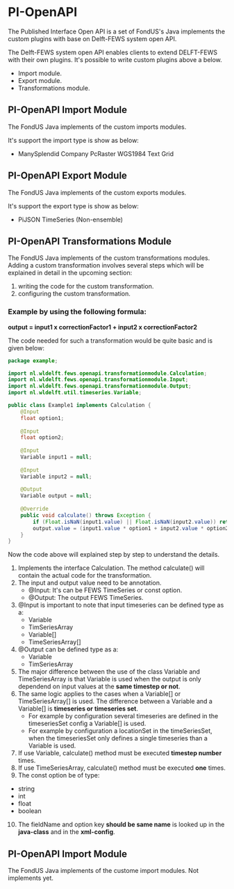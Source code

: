 # PI-OpenAPI
The Published Interface Open API is a set of FondUS's Java implements the custom plugins with base on Delft-FEWS system open API.

The Delft-FEWS system open API enables clients to extend DELFT-FEWS with their own plugins.
It's possible to write custom plugins above a below.
- Import module.
- Export module.
- Transformations module.

## PI-OpenAPI Import Module

The FondUS Java implements of the custom imports modules.

It's support the import type is show as below:

- ManySplendid Company PcRaster WGS1984 Text Grid

## PI-OpenAPI Export Module

The FondUS Java implements of the custom exports modules.

It's support the export type is show as below:

- PiJSON TimeSeries (Non-ensemble)

## PI-OpenAPI Transformations Module

The FondUS Java implements of the custom transformations modules.
Adding a custom transformation involves several steps which will be explained in detail in the upcoming section:

1. writing the code for the custom transformation.
2. configuring the custom transformation.

### Example by using the following formula:
**output = input1 x correctionFactor1 + input2 x correctionFactor2**

The code needed for such a transformation would be quite basic and is given below:

```java
package example;

import nl.wldelft.fews.openapi.transformationmodule.Calculation;
import nl.wldelft.fews.openapi.transformationmodule.Input;
import nl.wldelft.fews.openapi.transformationmodule.Output;
import nl.wldelft.util.timeseries.Variable;

public class Example1 implements Calculation {
    @Input
    float option1;
    
    @Input
    float option2;
    
    @Input
    Variable input1 = null;
    
    @Input
    Variable input2 = null;
    
    @Output
    Variable output = null;
    
    @Override
    public void calculate() throws Exception {
        if (Float.isNaN(input1.value) || Float.isNaN(input2.value)) return;
        output.value = (input1.value * option1 + input2.value * option2) / 2;
    }
}
```

Now the code above will explained step by step to understand the details.

1. Implements the interface Calculation. The method calculate() will contain the actual code for the transformation.
2. The input and output value need to be annotation.
    - @Input: It's can be FEWS TimeSeries or const option.
    - @Output: The output FEWS TimeSeries.
3. @Input is important to note that input timeseries can be defined type as a:
    - Variable
    - TimSeriesArray
    - Variable[]
    - TimeSeriesArray[]
4. @Output can be defined type as a:
    - Variable
    - TimSeriesArray
5. The major difference between the use of the class Variable and TimeSeriesArray is that Variable is used when the output is only dependend on input values at the **same timestep or not**.
6. The same logic applies to the cases when a Variable[] or TimeSeriesArray[] is used. The difference between a Variable and a Variable[] is **timeseries or timeseries set**.
    - For example by configuration several timeseries are defined in the timeseriesSet config a Variable[] is used.
    - For example by configuration a locationSet in the timeSeriesSet, when the timeseriesSet only defines a single timeseries than a Variable is used.
7. If use Variable, calculate() method must be executed **timestep number** times. 
8. If use TimeSeriesArray, calculate() method must be executed **one** times. 
9. The const option be of type:
- string
- int
- float
- boolean
10. The fieldName and option key **should be same name** is looked up in the **java-class** and in the **xml-config**.

## PI-OpenAPI Import Module

The FondUS Java implements of the custome import modules.
Not implements yet.
